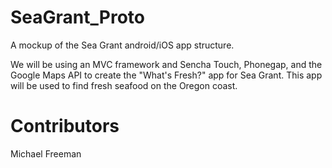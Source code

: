 # SeaGrant_Proto

A mockup of the Sea Grant android/iOS app structure.

We will be using an MVC framework and Sencha Touch, Phonegap, and the Google Maps API to create the "What's Fresh?" app for Sea Grant. This app will be used to find fresh seafood on the Oregon coast. 

# Contributors
Michael Freeman


